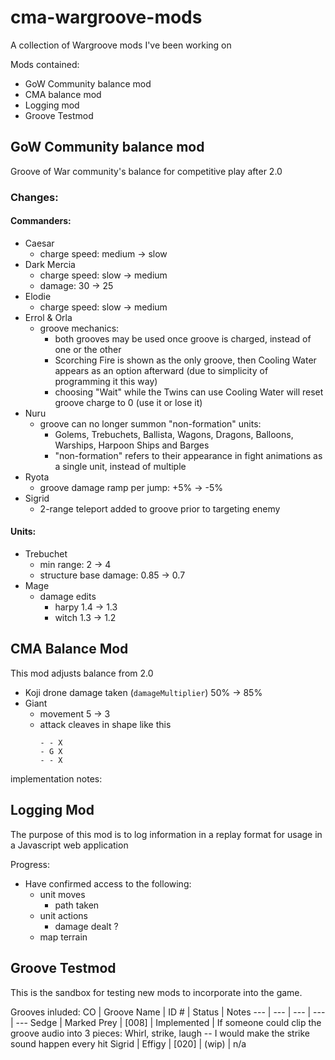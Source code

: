 # cma-wargroove-mods

A collection of Wargroove mods I've been working on

Mods contained:
- GoW Community balance mod
- CMA balance mod
- Logging mod
- Groove Testmod

## GoW Community balance mod

Groove of War community's balance for competitive play after 2.0

### Changes:
#### Commanders:
- Caesar 
    - charge speed: medium -> slow
- Dark Mercia
    - charge speed: slow -> medium
    - damage: 30 -> 25
- Elodie 
    - charge speed: slow -> medium
- Errol & Orla
    - groove mechanics:
        - both grooves may be used once groove is charged, instead of one or the other
        - Scorching Fire is shown as the only groove, then Cooling Water appears as an option afterward (due to simplicity of programming it this way)
        - choosing "Wait" while the Twins can use Cooling Water will reset groove charge to 0 (use it or lose it)
- Nuru
    - groove can no longer summon "non-formation" units:
        - Golems, Trebuchets, Ballista, Wagons, Dragons, Balloons, Warships, Harpoon Ships and Barges
        - "non-formation" refers to their appearance in fight animations as a single unit, instead of multiple
- Ryota
    - groove damage ramp per jump: +5% -> -5%
- Sigrid
    - 2-range teleport added to groove prior to targeting enemy

#### Units:
- Trebuchet
    - min range: 2 -> 4
    - structure base damage: 0.85 -> 0.7
- Mage
    - damage edits
        - harpy 1.4 -> 1.3
        - witch 1.3 -> 1.2


## CMA Balance Mod

This mod adjusts balance from 2.0

- Koji drone damage taken (`damageMultiplier`) 50% -> 85%
- Giant
    - movement 5 -> 3
    - attack cleaves in shape like this
        ```
        - - X
        - G X
        - - X
        ```
implementation notes:


## Logging Mod

The purpose of this mod is to log information in a replay format for usage in a Javascript web application

Progress:
- Have confirmed access to the following:
    - unit moves
        - path taken
    - unit actions
        - damage dealt ?
    - map terrain
    

## Groove Testmod

This is the sandbox for testing new mods to incorporate into the game.  

Grooves inluded:
CO | Groove Name | ID # | Status | Notes
--- | --- | --- | --- | ---
Sedge | Marked Prey | [008] | Implemented | If someone could clip the groove audio into 3 pieces: Whirl, strike, laugh -- I would make the strike sound happen every hit
Sigrid | Effigy | [020] | (wip) | n/a
